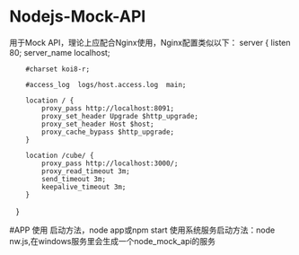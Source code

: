 # Nodejs-Mock-API
用于Mock API，理论上应配合Nginx使用，Nginx配置类似以下：
server {
        listen       80;
        server_name  localhost;

        #charset koi8-r;

        #access_log  logs/host.access.log  main;

        location / {
            proxy_pass http://localhost:8091;
            proxy_set_header Upgrade $http_upgrade;
            proxy_set_header Host $host;
            proxy_cache_bypass $http_upgrade;
        }

        location /cube/ {
            proxy_pass http://localhost:3000/;
            proxy_read_timeout 3m;
            send_timeout 3m;
            keepalive_timeout 3m;
        }
    }
    
 #APP 使用
 启动方法，node app或npm start
 使用系统服务启动方法：node nw.js,在windows服务里会生成一个node_mock_api的服务
 
